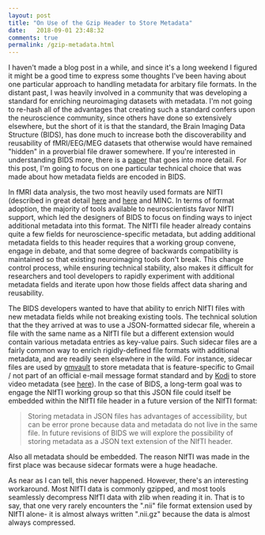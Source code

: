 ```yaml
---
layout: post
title: "On Use of the Gzip Header to Store Metadata"
date:   2018-09-01 23:48:32
comments: true
permalink: /gzip-metadata.html
---
```


I haven't made a blog post in a while, and since it's a long weekend I figured it might be a good time to express some thoughts I've been having about one particular approach to handling metadata for arbitary file formats.  In the distant past, I was heavily involved in a community that was developing a standard for enriching neuroimaging datasets with metadata.  I'm not going to re-hash all of the advantages that creating such a standard confers upon the neuroscience community, since others have done so extensively elsewhere, but the short of it is that the standard, the Brain Imaging Data Structure (BIDS), has done much to increase both the discoverability and reusability of fMRI/EEG/MEG datasets that otherwise would have remained "hidden" in a proverbial file drawer somewhere.  If you're interested in understanding BIDS more, there is a [paper](https://doi.org/10.1101/034561) that goes into more detail.  For this post, I'm going to focus on one particular technical choice that was made about how metadata fields are encoded in BIDS.

In fMRI data analysis, the two most heavily used formats are NIfTI (described in great detail [here](https://brainder.org/2012/09/23/the-nifti-file-format/) and [here](https://brainder.org/2015/04/03/the-nifti-2-file-format/) and MINC.  In terms of format adoption, the majority of tools available to neuroscientists favor NIfTI support, which led the designers of BIDS to focus on finding ways to inject additional metadata into this format.  The NIfTI file header already contains quite a few fields for neuroscience-specific metadata, but adding additional metadata fields to this header requires that a working group convene, engage in debate, and that some degree of backwards compatibility is maintained so that existing neuroimaging tools don't break.  This change control process, while ensuring technical stability, also makes it difficult for researchers and tool developers to rapidly experiment with additional metadata fields and iterate upon how those fields affect data sharing and reusability.

The BIDS developers wanted to have that ability to enrich NIfTI files with new metadata fields while not breaking existing tools.  The technical solution that the they arrived at was to use a JSON-formatted sidecar file, wherein a file with the same name as a NIfTI file but a different extension would contain various metadata entries as key-value pairs.  Such sidecar files are a fairly common way to enrich rigidly-defined file formats with additional metadata, and are readily seen elsewhere in the wild.  For instance, sidecar files are used by [gmvault](http://gmvault.org/) to store metadata that is feature-specific to Gmail / not part of an official e-mail message format standard and by [Kodi](https://kodi.tv/) to store video metadata (see [here](https://kodi.wiki/view/NFO_files)).  In the case of BIDS, a long-term goal was to engage the  NIfTI working group so that this JSON file could itself be embedded within the NIfTI file header in a future version of the NIfTI format:

> Storing metadata in JSON files has advantages of accessibility, but can be error prone because data and metadata do not live in the same file. In future revisions of BIDS we will explore the possibility of storing metadata as a JSON text extension of the NIfTI header.

Also all metadata should be embedded.  The reason NIfTI was made in the first place was because sidecar formats were a huge headache.

As near as I can tell, this never happened.  However, there's an interesting workaround.  Most NIfTI data is commonly gzipped, and most tools seamlessly decompress NIfTI data with zlib when reading it in.  That is to say, that one very rarely encounters the ".nii" file format extension used by NIfTI alone- it is almost always written ".nii.gz" because the data is almost always compressed.
